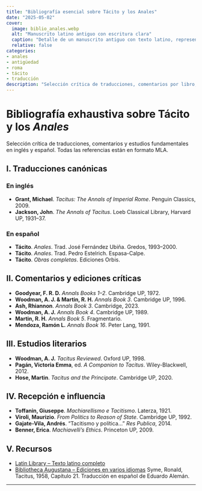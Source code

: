 ```yaml
---
title: "Bibliografía esencial sobre Tácito y los Anales"
date: "2025-05-02"
cover:
  image: biblio_anales.webp
  alt: "Manuscrito latino antiguo con escritura clara"
  caption: "Detalle de un manuscrito antiguo con texto latino, representando la tradición textual de Tácito."
  relative: false
categories:
- anales
- antigüedad
- roma
- tácito
- traducción
description: "Selección crítica de traducciones, comentarios por libro, estudios literarios y recepción moderna de los Anales de Tácito en inglés y español."
---
```


# Bibliografía exhaustiva sobre Tácito y los *Anales*

Selección crítica de traducciones, comentarios y estudios fundamentales en inglés y español. Todas las referencias están en formato MLA.

## I. Traducciones canónicas

### En inglés

- **Grant, Michael**. *Tacitus: The Annals of Imperial Rome*. Penguin Classics, 2009.
- **Jackson, John**. *The Annals of Tacitus*. Loeb Classical Library, Harvard UP, 1931–37.

### En español

- **Tácito**. *Anales*. Trad. José Fernández Ubiña. Gredos, 1993–2000.
- **Tácito**. *Anales*. Trad. Pedro Estelrich. Espasa-Calpe.
- **Tácito**. *Obras completas*. Ediciones Orbis.

## II. Comentarios y ediciones críticas

- **Goodyear, F. R. D.** *Annals Books 1–2*. Cambridge UP, 1972.
- **Woodman, A. J. & Martin, R. H.** *Annals Book 3*. Cambridge UP, 1996.
- **Ash, Rhiannon**. *Annals Book 3*. Cambridge, 2023.
- **Woodman, A. J.** *Annals Book 4*. Cambridge UP, 1989.
- **Martin, R. H.** *Annals Book 5*. Fragmentario.
- **Mendoza, Ramón L.** *Annals Book 16*. Peter Lang, 1991.

## III. Estudios literarios

- **Woodman, A. J.** *Tacitus Reviewed*. Oxford UP, 1998.
- **Pagán, Victoria Emma**, ed. *A Companion to Tacitus*. Wiley-Blackwell, 2012.
- **Hose, Martin**. *Tacitus and the Principate*. Cambridge UP, 2020.

## IV. Recepción e influencia

- **Toffanin, Giuseppe**. *Machiarellismo e Tacitismo*. Laterza, 1921.
- **Viroli, Maurizio**. *From Politics to Reason of State*. Cambridge UP, 1992.
- **Gajate-Vila, Andrés**. “Tacitismo y política...” *Res Publica*, 2014.
- **Benner, Erica**. *Machiavelli’s Ethics*. Princeton UP, 2009.

## V. Recursos

- [Latin Library – Texto latino completo](http://www.thelatinlibrary.com/tac.html)
- [Bibliotheca Augustana – Ediciones en varios idiomas](https://www.hs-augsburg.de/~harsch/Chronologia/Lspost01/Tacitus/tac_intr.html)
Syme, Ronald, Tacitus, 1958, Capítulo 21. Traducción en español de Eduardo Alemán.
---